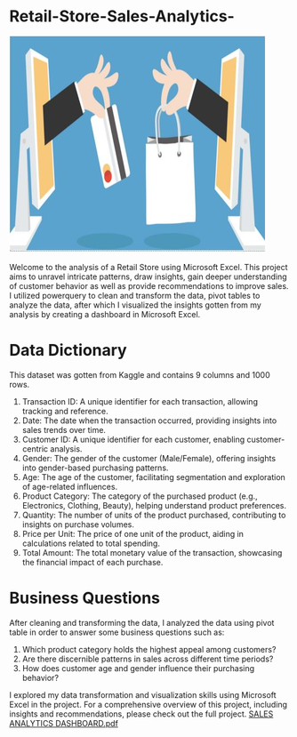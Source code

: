 # Retail-Store-Sales-Analytics-
![](https://github.com/ChidinmaErugo/Retail-Store-Sales-Analytics-/blob/main/Retail%20Store%20Sales%20Analysis.JPG?raw=true)

Welcome to the analysis of a Retail Store using Microsoft Excel. This project aims to unravel intricate patterns, draw insights, gain deeper understanding of customer behavior as well as provide recommendations to 
improve sales. 
I utilized powerquery to clean and transform the data, pivot tables to analyze the data, after which I visualized the insights gotten from my analysis by creating a dashboard in Microsoft Excel.

# Data Dictionary
This dataset was gotten from Kaggle and contains 9 columns and 1000 rows.
1. Transaction ID: A unique identifier for each transaction, allowing tracking and reference.
2. Date: The date when the transaction occurred, providing insights into sales trends over time.
3. Customer ID: A unique identifier for each customer, enabling customer-centric analysis.
4. Gender: The gender of the customer (Male/Female), offering insights into gender-based purchasing patterns.
5. Age: The age of the customer, facilitating segmentation and exploration of age-related influences.
6. Product Category: The category of the purchased product (e.g., Electronics, Clothing, Beauty), helping understand product 
   preferences.
7. Quantity: The number of units of the product purchased, contributing to insights on purchase volumes.
8. Price per Unit: The price of one unit of the product, aiding in calculations related to total spending.
9. Total Amount: The total monetary value of the transaction, showcasing the financial impact of each purchase.

# Business Questions
After cleaning and transforming the data, I analyzed the data using pivot table in order to answer some business questions such as:
1. Which product category holds the highest appeal among customers?
2. Are there discernible patterns in sales across different time periods?
3. How does customer age and gender influence their purchasing behavior?

I explored my data transformation and visualization skills using Microsoft Excel in the project. For a comprehensive overview of this project, including insights and recommendations, please check out the full project. 
[SALES ANALYTICS DASHBOARD.pdf](https://github.com/ChidinmaErugo/Retail-Store-Sales-Analytics-/files/13250004/SALES.ANALYTICS.DASHBOARD.pdf)
